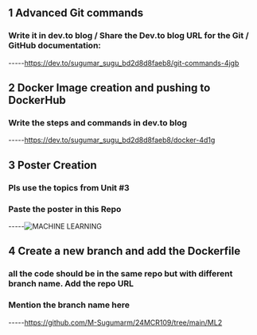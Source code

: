 ## 1 Advanced Git commands 
###  Write it in dev.to blog / Share the Dev.to blog URL for the Git / GitHub documentation:
-----https://dev.to/sugumar_sugu_bd2d8d8faeb8/git-commands-4jgb
## 2 Docker Image creation and pushing to DockerHub
###  Write the steps and commands in dev.to blog
-----https://dev.to/sugumar_sugu_bd2d8d8faeb8/docker-4d1g
## 3 Poster Creation
###  Pls use the topics from Unit #3
###  Paste the poster in this Repo
-----![MACHINE LEARNING](https://github.com/user-attachments/assets/53b57d03-1b4d-4f8e-b821-c9681f1d82d4)

## 4 Create a new branch and add the Dockerfile
###  all the code should be in the same repo but with different branch name. Add the repo URL
###  Mention the branch name here
-----https://github.com/M-Sugumarm/24MCR109/tree/main/ML2
